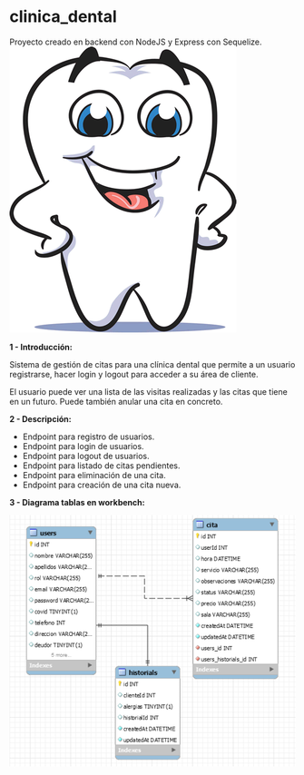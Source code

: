 # clinica_dental
Proyecto creado en backend con NodeJS y Express con Sequelize.
![Screenshot](muela.gif)

**1 - Introducción:** 

Sistema de gestión de citas para una clínica dental que permite a un usuario registrarse, hacer login y logout para acceder a su área de cliente.

El usuario puede ver una lista de las visitas realizadas y las citas que tiene en un futuro.
Puede también anular una cita en concreto.

**2 - Descripción:**

* Endpoint para registro de usuarios.
* Endpoint para login de usuarios.
* Endpoint para logout de usuarios.
* Endpoint para listado de citas pendientes.
* Endpoint para eliminación de una cita.
* Endpoint para creación de una cita nueva. 

**3 - Diagrama tablas en workbench:**

![Screenshot](tablas.png)



